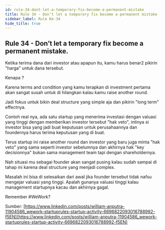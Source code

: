 ```yaml
---
id: rule-34-dont-let-a-temporary-fix-become-a-permanent-mistake
title: Rule 34 - Don’t let a temporary fix become a permanent mistake
sidebar_label: Rule Ke-34
hide_title: true
---
```

## Rule 34 - Don’t let a temporary fix become a permanent mistake.

Ketika terima dana dari investor atau apapun itu, kamu harus benar2 pikirin "harga" untuk dana tersebut.

Kenapa ?

Karena terms and condition yang kamu terapkan di investment pertama akan sangat susah untuk di hilangkan kalau kamu raise another round.

Jadi fokus untuk bikin deal structure yang simple aja dan pikirin "long term" effectnya.

Contoh real nya, ada satu startup yang menerima investasi dengan valuasi yang tinggi dengan memberikan investor tersebut "hak veto", intinya si investor bisa yang jadi buat keputusan untuk perusahaannya dan foundernya harus terima keputusan yang di buat.

Terus startup ini raise another round dan investor yang baru juga minta "hak veto" yang sama seperti investor sebelumnya dan akhirnya hak "key decisionnya" bukan sama management team tapi dengan shareholdernya.

Nah situasi mu sebagai founder akan sangat pusing kalau sudah sampai di tahap ini karena deal structure yang menjadi complex.

Masalah ini bisa di selesaikan dari awal jika founder tersebut tidak nafsu mengejar valuasi yang tinggi. Apalah gunanya valuasi tinggi kalau management startupnya kacau dan akhirnya gagal.

Remember #WeWork?

Sumber:
[https://www.linkedin.com/posts/william-anputra-11904586_wework-startuprules-startup-activity-6696822093016788992-f5EN](https://www.linkedin.com/posts/william-anputra-11904586_wework-startuprules-startup-activity-6696822093016788992-f5EN)
